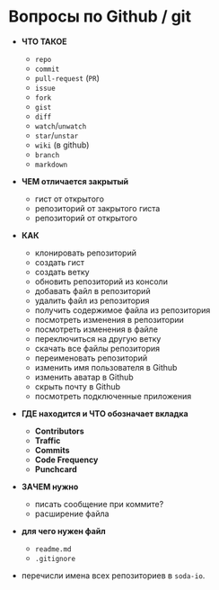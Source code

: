 # Вопросы по Github / git

 - **ЧТО ТАКОЕ**
   - `repo`
   - `commit`
   - `pull-request` (`PR`)
   - `issue`
   - `fork`
   - `gist`
   - `diff`
   - `watch`/`unwatch`
   - `star`/`unstar`
   - `wiki` (в github)
   - `branch`
   - `markdown`
   
 - **ЧЕМ отличается закрытый** 
   - гист от открытого
   - репозиторий от закрытого гиста
   - репозиторий от открытого


 - **КАК**
   - клонировать репозиторий
   - создать гист
   - создать ветку
   - обновить репозиторий из консоли
   - добавать файл в репозиторий
   - удалить файл из репозитория
   - получить содержимое файла из репозитория
   - посмотреть изменения в репозитории
   - посмотреть изменения в файле
   - переключиться на другую ветку
   - скачать все файлы репозитория
   - переименовать репозиторий
   - изменить имя пользователя в Github
   - изменить аватар в Github
   - скрыть почту в Github
   - посмотреть подключенные приложения
  
 - **ГДЕ находится и ЧТО обозначает вкладка**
   - **Contributors**
   - **Traffic**
   - **Commits**
   - **Code Frequency**
   - **Punchcard**

 - **ЗАЧЕМ нужно** 
   - писать сообщение при коммите? 
   - расширение файла

 - **для чего нужен файл**
   - `readme.md`
   - `.gitignore`


 - перечисли имена всех репозиториев в `soda-io`.

